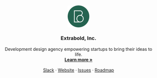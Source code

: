 <!-- PROJECT LOGO -->
<p align="center">
  <a href="https://github.com/calcom/cal.com">
   <img src="https://github.com/Team-Bold/.github/blob/main/logo.png?raw=true" style="width:14%" alt="Logo">
  </a>

  <h3 style="font-weight:700" align="center">Extrabold, Inc.</h3>

  <p align="center">
    Development design agency empowering startups to bring their ideas to life.
    <br />
    <a href="https://extra-bold.kr"><strong>Learn more »</strong></a>
    <br />
    <br />
    <a href="https://extra-bold.krslack">Slack</a>
    ·
    <a href="https://extra-bold.kr">Website</a>
    ·
    <a href="https://github.com/Team-Bold/extra-bold.kr/issues">Issues</a>
    ·
    <a href="https://extra-bold.kr/roadmap">Roadmap</a>
  </p>
</p>
